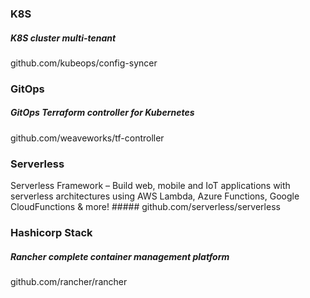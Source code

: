 ### K8S
##### K8S cluster multi-tenant
github.com/kubeops/config-syncer

### GitOps
##### GitOps Terraform controller for Kubernetes
github.com/weaveworks/tf-controller

### Serverless
Serverless Framework – Build web, mobile and IoT applications with serverless architectures using AWS Lambda, Azure Functions, Google CloudFunctions & more! ##### github.com/serverless/serverless

### Hashicorp Stack
##### Rancher complete container management platform
github.com/rancher/rancher

